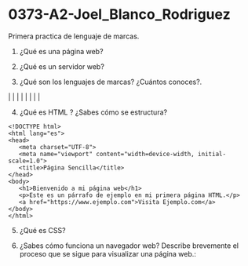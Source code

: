 # 0373-A2-Joel_Blanco_Rodriguez

Primera practica de lenguaje de marcas.

1. ¿Qué es una página web?

2. ¿Qué es un servidor web?


3. ¿Qué son los lenguajes de marcas? ¿Cuántos conoces?. 

|       |       |        |
|       |       |       |

4. ¿Qué es HTML ? ¿Sabes cómo se estructura?
   
 ```
<!DOCTYPE html>
<html lang="es">
<head>
    <meta charset="UTF-8">
    <meta name="viewport" content="width=device-width, initial-scale=1.0">
    <title>Página Sencilla</title>
</head>
<body>
    <h1>Bienvenido a mi página web</h1>
    <p>Este es un párrafo de ejemplo en mi primera página HTML.</p>
    <a href="https://www.ejemplo.com">Visita Ejemplo.com</a>
</body>
</html>
```

5. ¿Qué es CSS?

6. ¿Sabes cómo funciona un navegador web? Describe brevemente el proceso que se sigue para visualizar una página web.:
